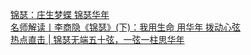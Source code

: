   
[锦瑟：庄生梦蝶  锦瑟华年](http://www.dianyue.me/archives/079/ynpd45hqsvrnwnyw/)  
[名师解读丨李商隐《锦瑟》(下)：我用生命 用华年 拨动心弦](http://www.dianyue.me/archives/632/dfi2ir1h0qzvo4o7/)  
[热点直击 | 锦瑟无端五十弦，一弦一柱思华年](http://www.dianyue.me/archives/782/fuweyviyriaedopj/)